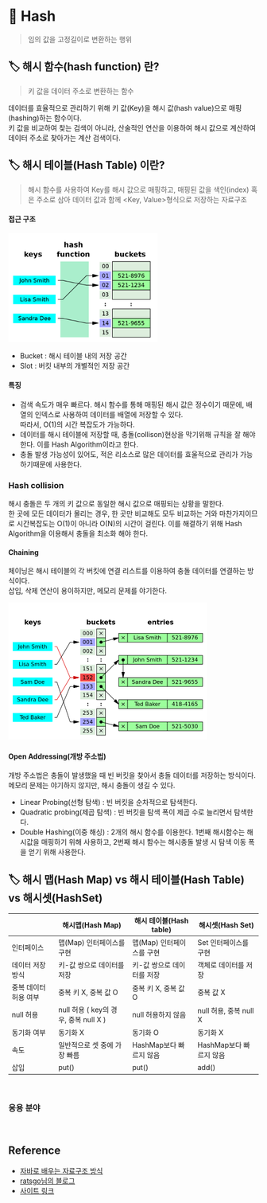 # 📑 Hash
> 임의 값을 고정길이로 변환하는 행위

## 🏷️ 해시 함수(hash function) 란?
> 키 값을 데이터 주소로 변환하는 함수

데이터를 효율적으로 관리하기 위해 키 값(Key)을 해시 값(hash value)으로 매핑(hashing)하는 함수이다.  
키 값을 비교하여 찾는 검색이 아니라, 산술적인 연산을 이용하여 해시 값으로 계산하여 데이터 주소로 찾아가는 계산 검색이다.

## 🏷️ 해시 테이블(Hash Table) 이란?
> 해시 함수를 사용하여 Key를 해시 값으로 매핑하고, 매핑된 값을 색인(index) 혹은 주소로 삼아 데이터 값과 함께 <Key, Value>형식으로 저장하는 자료구조

#### 접근 구조

<img src = "../../IMG/CS/DS/Hash_table.png" alt = "https://en.wikipedia.org/wiki/Hash_table" width = "300">

- Bucket : 해시 테이블 내의 저장 공간
- Slot : 버킷 내부의 개별적인 저장 공간

#### 특징
- 검색 속도가 매우 빠르다. 해시 함수를 통해 매핑된 해시 값은 정수이기 때문에, 배열의 인덱스로 사용하여 데이터를 배열에 저장할 수 있다.  
따라서, O(1)의 시간 복잡도가 가능하다.
- 데이터를 해시 테이블에 저장할 때, 충돌(collison)현상을 막기위해 규칙을 잘 해야한다. 이를 Hash Algorithm이라고 한다.
- 충돌 발생 가능성이 있어도, 적은 리소스로 많은 데이터를 효울적으로 관리가 가능하기때문에 사용한다.

### Hash collision 
해시 충돌은 두 개의 키 값으로 동일한 해시 값으로 매핑되는 상황을 말한다.  
한 곳에 모든 데이터가 몰리는 경우, 한 곳만 비교해도 모두 비교하는 거와 마찬가지이므로 시간복잡도는 O(1)이 아니라 O(N)의 시간이 걸린다. 이를 해결하기 위해 Hash Algorithm을 이용해서 충돌을 최소화 해야 한다.

#### Chaining
체이닝은 해시 테이블의 각 버킷에 연결 리스트를 이용하여 충돌 데이터를 연결하는 방식이다.  
삽입, 삭제 연산이 용이하지만, 메모리 문제를 야기한다.

<img src = "../../IMG/CS/DS/Hash_table_chainng.png" alt = "https://en.wikipedia.org/wiki/Hash_table" width = "400">

#### Open Addressing(개방 주소법)
개방 주소법은 충돌이 발생했을 때 빈 버킷을 찾아서 충돌 데이터를 저장하는 방식이다. 메모리 문제는 야기하지 않지만, 해시 충돌이 생길 수 있다.

- Linear Probing(선형 탐색) : 빈 버킷을 순차적으로 탐색한다.
- Quadratic probing(제곱 탐색) : 빈 버킷을 탐색 폭이 제곱 수로 늘리면서 탐색한다.
- Double Hashing(이중 해싱) : 2개의 해시 함수를 이용한다. 1번째 해시함수는 해시값을 매핑하기 위해 사용하고, 2번째 해시 함수는 해시충돌 발생 시 탐색 이동 폭을 얻기 위해 사용한다.


## 🏷️ 해시 맵(Hash Map) vs 해시 테이블(Hash Table) vs 해시셋(HashSet) 

||해시맵(Hash Map)                    | 해시 테이블(Hash table)              | 해시셋(Hash Set)                     
--|-----------------------------------|-----------------------------------|-----------------------------------
인터페이스 | 맵(Map) 인터페이스를 구현          | 맵(Map) 인터페이스를 구현            | Set 인터페이스를 구현               
데이터 저장 방식 | 키-값 쌍으로 데이터를 저장         | 키-값 쌍으로 데이터를 저장         | 객체로 데이터를 저장                
중복 데이터 허용 여부 | 중복 키 X, 중복 값 O | 중복 키 X, 중복 값 O | 중복 값 X             
null 허용 | null 허용 ( key의 경우, 중복 null X ) | null 허용하지 않음     | null 허용, 중복 null X
동기화 여부 | 동기화 X | 동기화 O | 동기화 X  
속도 | 일반적으로 셋 중에 가장 빠름 | HashMap보다 빠르지 않음             | HashMap보다 빠르지 않음              
삽입 | put()    | put()    | add() 

<br>

### 응용 분야


<br>

## Reference

- [자바로 배우는 자료구조 방식](https://product.kyobobook.co.kr/detail/S000001636199)
- [ratsgo님의 블로그](https://ratsgo.github.io/data%20structure&algorithm/2017/10/25/hash/)
- [사이트 링크](https://www.golinuxcloud.com/hashmap-vs-hashtable-vs-hashset-in-java/)